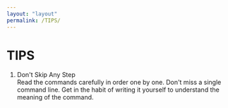 ```yaml
---
layout: "layout"
permalink: /TIPS/
---
```


# TIPS

1. Don't Skip Any Step<br>
Read the commands carefully in order one by one. Don't miss a single command line. 
Get in the habit of writing it yourself to understand the meaning of the command.